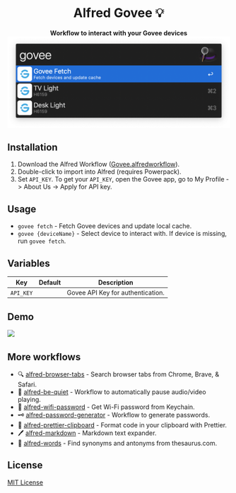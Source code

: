<div align="center">
  <h1>Alfred Govee 💡</h1>
</div>

<p align="center">
  <strong>Workflow to interact with your Govee devices</strong></br>
  <img src="./demo.png" width="530">
</p>

## Installation

1. Download the Alfred Workflow ([Govee.alfredworkflow](https://github.com/epilande/alfred-govee/releases/latest/download/Govee.alfredworkflow)).
1. Double-click to import into Alfred (requires Powerpack).
1. Set `API_KEY`. To get your `API_KEY`, open the Govee app, go to My Profile -> About Us -> Apply for API key.

## Usage

- `govee fetch` - Fetch Govee devices and update local cache. 
- `govee {deviceName}` - Select device to interact with. If device is missing, run `govee fetch`.

## Variables

| Key       | Default | Description                       |
| --------- | ------- | --------------------------------- |
| `API_KEY` |         | Govee API Key for authentication. |

## Demo

<img src="./demo.gif" width="600">

## More workflows

- 🔍 [alfred-browser-tabs](https://github.com/epilande/alfred-browser-tabs) - Search browser tabs from Chrome, Brave, & Safari.
- 🤫 [alfred-be-quiet](https://github.com/epilande/alfred-be-quiet) - Workflow to automatically pause audio/video playing.
- 🔐 [alfred-wifi-password](https://github.com/epilande/alfred-wifi-password) - Get Wi-Fi password from Keychain.
- 🗝 [alfred-password-generator](https://github.com/epilande/alfred-password-generator) - Workflow to generate passwords.
- 🎨 [alfred-prettier-clipboard](https://github.com/epilande/alfred-prettier-clipboard) - Format code in your clipboard with Prettier.
- 🖊 [alfred-markdown](https://github.com/epilande/alfred-markdown) - Markdown text expander.
- 💬 [alfred-words](https://github.com/epilande/alfred-words) - Find synonyms and antonyms from thesaurus.com.

## License

[MIT License](https://oss.ninja/mit/epilande/)
